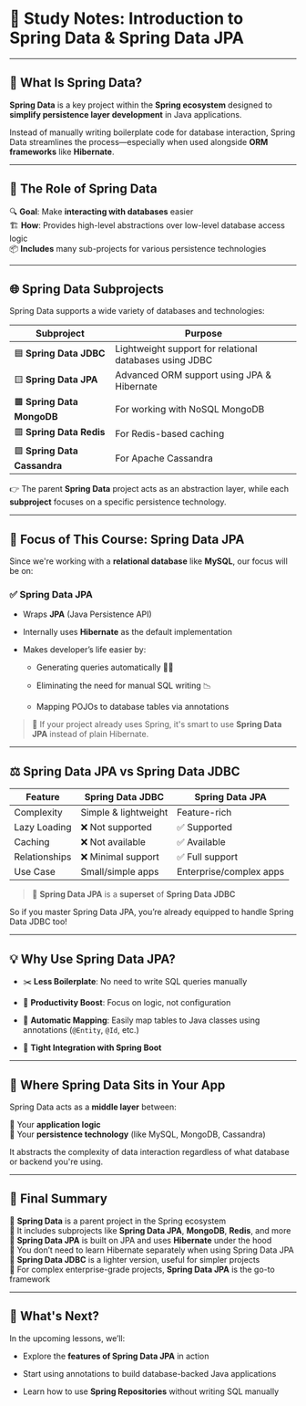 # 📘 Study Notes: Introduction to Spring Data & Spring Data JPA

---

## 🌱 What Is Spring Data?

**Spring Data** is a key project within the **Spring ecosystem** designed to **simplify persistence layer development** in Java applications.

Instead of manually writing boilerplate code for database interaction, Spring Data streamlines the process—especially when used alongside **ORM frameworks** like **Hibernate**.

---

## 🧩 The Role of Spring Data

🔍 **Goal**: Make **interacting with databases** easier  
🏗️ **How**: Provides high-level abstractions over low-level database access logic  
📦 **Includes** many sub-projects for various persistence technologies

---

## 🌐 Spring Data Subprojects

Spring Data supports a wide variety of databases and technologies:

|Subproject|Purpose|
|---|---|
|🟦 **Spring Data JDBC**|Lightweight support for relational databases using JDBC|
|🟨 **Spring Data JPA**|Advanced ORM support using JPA & Hibernate|
|🟫 **Spring Data MongoDB**|For working with NoSQL MongoDB|
|🟥 **Spring Data Redis**|For Redis-based caching|
|🟪 **Spring Data Cassandra**|For Apache Cassandra|

👉 The parent **Spring Data** project acts as an abstraction layer, while each **subproject** focuses on a specific persistence technology.

---

## 📌 Focus of This Course: Spring Data JPA

Since we're working with a **relational database** like **MySQL**, our focus will be on:

### ✅ **Spring Data JPA**

- Wraps **JPA** (Java Persistence API)
    
- Internally uses **Hibernate** as the default implementation
    
- Makes developer’s life easier by:
    
    - Generating queries automatically 🧙‍♂️
        
    - Eliminating the need for manual SQL writing 📉
        
    - Mapping POJOs to database tables via annotations
        

> 💬 If your project already uses Spring, it's smart to use **Spring Data JPA** instead of plain Hibernate.

---

## ⚖️ Spring Data JPA vs Spring Data JDBC

|Feature|Spring Data JDBC|Spring Data JPA|
|---|---|---|
|Complexity|Simple & lightweight|Feature-rich|
|Lazy Loading|❌ Not supported|✅ Supported|
|Caching|❌ Not available|✅ Available|
|Relationships|❌ Minimal support|✅ Full support|
|Use Case|Small/simple apps|Enterprise/complex apps|

> 🧠 **Spring Data JPA** is a **superset** of **Spring Data JDBC**

So if you master Spring Data JPA, you’re already equipped to handle Spring Data JDBC too!

---

## 💡 Why Use Spring Data JPA?

- ✂️ **Less Boilerplate**: No need to write SQL queries manually
    
- 🚀 **Productivity Boost**: Focus on logic, not configuration
    
- 🔁 **Automatic Mapping**: Easily map tables to Java classes using annotations (`@Entity`, `@Id`, etc.)
    
- 🤝 **Tight Integration with Spring Boot**
    

---

## 🧭 Where Spring Data Sits in Your App

Spring Data acts as a **middle layer** between:

🔹 Your **application logic**  
🔸 Your **persistence technology** (like MySQL, MongoDB, Cassandra)

It abstracts the complexity of data interaction regardless of what database or backend you're using.

---

## 📝 Final Summary

🔹 **Spring Data** is a parent project in the Spring ecosystem  
🔹 It includes subprojects like **Spring Data JPA**, **MongoDB**, **Redis**, and more  
🔹 **Spring Data JPA** is built on JPA and uses **Hibernate** under the hood  
🔹 You don’t need to learn Hibernate separately when using Spring Data JPA  
🔹 **Spring Data JDBC** is a lighter version, useful for simpler projects  
🔹 For complex enterprise-grade projects, **Spring Data JPA** is the go-to framework

---

## 🚀 What's Next?

In the upcoming lessons, we’ll:

- Explore the **features of Spring Data JPA** in action
    
- Start using annotations to build database-backed Java applications
    
- Learn how to use **Spring Repositories** without writing SQL manually